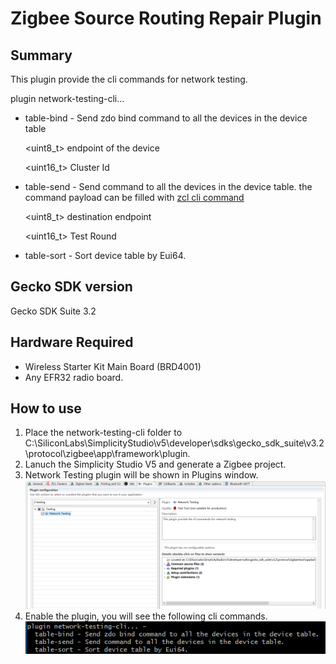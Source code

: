 # Zigbee Source Routing Repair Plugin #

## Summary ##
This plugin provide the cli commands for network testing.

plugin network-testing-cli... 

* table-bind - Send zdo bind command to all the devices in the device table

	<uint8_t>  endpoint of the device

    
    <uint16_t>  Cluster Id
	
*  table-send - Send command to all the devices in the device table. the command payload can be filled with [zcl cli command](https://docs.silabs.com/zigbee/6.10/zigbee-af-api/zcl-global)

    <uint8_t>  destination endpoint


    <uint16_t>  Test Round
	
 * table-sort - Sort device table by Eui64.


## Gecko SDK version ##

Gecko SDK Suite 3.2

## Hardware Required ##

* Wireless Starter Kit Main Board (BRD4001)
* Any EFR32 radio board.


## How to use ##
1. Place the network-testing-cli folder to C:\SiliconLabs\SimplicityStudio\v5\developer\sdks\gecko_sdk_suite\v3.2\protocol\zigbee\app\framework\plugin.
2. Lanuch the Simplicity Studio V5 and generate a Zigbee project.
3. Network Testing plugin will be shown in Plugins window.
![zigbee](doc/network_testing_plugin.PNG)
4. Enable the plugin, you will see the following cli commands.
![cli](doc/cli.PNG)

